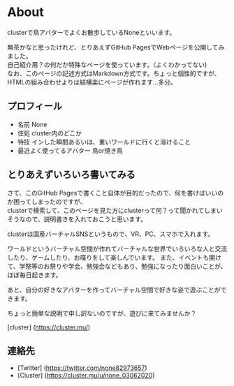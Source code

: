 # About
 
 clusterで鳥アバターでよくお散歩しているNoneといいます。 
 
 無茶かなと思ったけれど、とりあえずGitHub PagesでWebページを公開してみました。   
 自己紹介用？の何だか特殊なページを使っています。（よくわかってない)  
 なお、このページの記述方式はMarkdown方式です。ちょっと個性的ですが、HTMLの組み合わせよりは結構楽にページが作れます...多分。 
 
 ## プロフィール
 
 - 名前 None   
 - 住処 cluster内のどこか  
 - 特技 インした瞬間あるいは、重いワールドに行くと溶けること  
 - 最近よく使ってるアバター 鳥or焼き鳥
 
 ## とりあえずいろいろ書いてみる
 
 さて、このGitHub Pagesで書くこと自体が目的だったので、何を書けばいいのか困ってしまったのですが、  
 clusterで検索して、このページを見た方にclusterって何？って聞かれてしまいそうなので、説明書きを入れておこうと思います。
 
 clusterは国産バーチャルSNSというもので、VR、PC、スマホで入れます。    
 
 ワールドというバーチャル空間が作れてバーチャルな世界でいろいろな人と交流したり、ゲームしたり、お喋りをして楽しんでいます。
 また、イベントも開けて、学祭等のお祭りや学会、勉強会などもあり、勉強になったり面白いことが、ほぼ毎日起きます。  
 
 あと、自分の好きなアバターを作ってバーチャル空間で好きな姿で遊ぶことができます。
 
 ちょっと簡単な説明で申し訳ないのですが、遊びに来てみませんか？
 
 [cluster] (https://cluster.mu/)
 
   
 ## 連絡先
 
  - [Twitter] (https://twitter.com/none82973657)
  - [Cluster] (https://cluster.mu/u/none_03062020)
 
 
 
